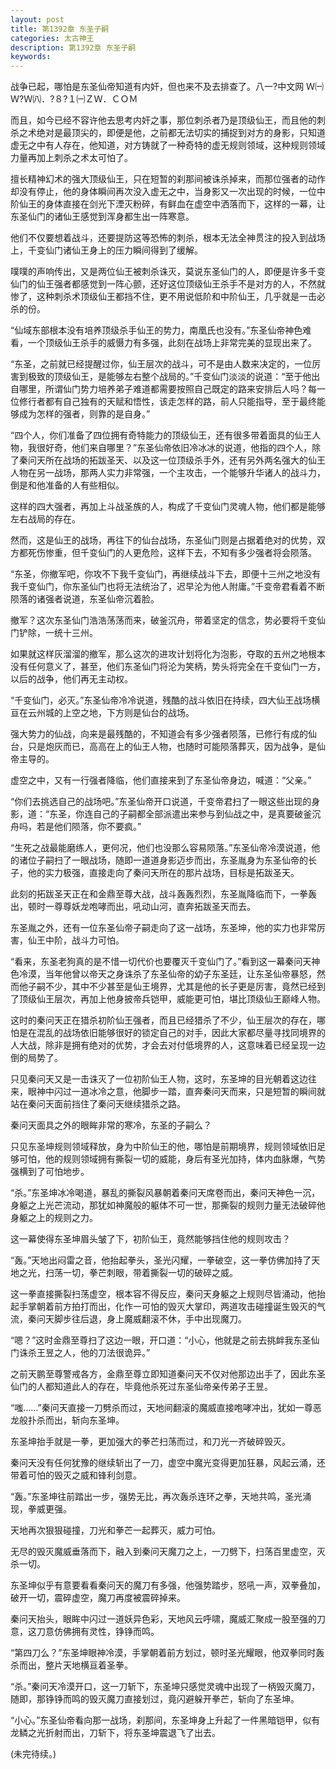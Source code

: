 ```yaml
---
layout: post
title: 第1392章 东圣子嗣
categories: 太古神王
description: 第1392章 东圣子嗣
keywords:
---
```


战争已起，哪怕是东圣仙帝知道有内奸，但也来不及去排查了。八一?中文网  Ｗ㈠Ｗ?Ｗ㈧．?８?１㈠ＺＷ．ＣＯＭ

而且，如今已经不容许他去思考内奸之事，那位刺杀者乃是顶级仙王，而且他的刺杀之术绝对是最顶尖的，即便是他，之前都无法切实的捕捉到对方的身影，只知道虚无之中有人存在，他知道，对方铸就了一种奇特的虚无规则领域，这种规则领域力量再加上刺杀之术太可怕了。

擅长精神幻术的强大顶级仙王，只在短暂的刹那间被诛杀掉来，而那位强者的动作却没有停止，他的身体瞬间再次没入虚无之中，当身影又一次出现的时候，一位中阶仙王的身体直接在剑光下湮灭粉碎，有鲜血在虚空中洒落而下，这样的一幕，让东圣仙门的诸仙王感觉到浑身都生出一阵寒意。

他们不仅要想着战斗，还要提防这等恐怖的刺杀，根本无法全神贯注的投入到战场上，千变仙门诸仙王身上的压力瞬间得到了缓解。

噗噗的声响传出，又是两位仙王被刺杀诛灭，莫说东圣仙门的人，即便是许多千变仙门的仙王强者都感觉到一阵心颤，还好这位顶级仙王杀手不是对方的人，不然就惨了，这种刺杀术顶级仙王都挡不住，更不用说低阶和中阶仙王，几乎就是一击必杀的份。

“仙域东部根本没有培养顶级杀手仙王的势力，南凰氏也没有。”东圣仙帝神色难看，一个顶级仙王杀手的威慑力有多强，此刻在战场上非常完美的显现出来了。

“东圣，之前就已经提醒过你，仙王层次的战斗，可不是由人数来决定的，一位厉害到极致的顶级仙王，是能够左右整个战局的。”千变仙门淡淡的说道：“至于他出自哪里，所谓仙门势力培养弟子难道都需要按照自己既定的路来安排后人吗？每一位修行者都有自己独有的天赋和悟性，该走怎样的路，前人只能指导，至于最终能够成为怎样的强者，则靠的是自身。”

“四个人，你们准备了四位拥有奇特能力的顶级仙王，还有很多带着面具的仙王人物，我很好奇，他们来自哪里？”东圣仙帝依旧冷冰冰的说道，他指的四个人，除了秦问天所在战场的拓跋圣天、以及这一位顶级杀手外，还有另外两名强大的仙王人物在另一战场，那两人实力非常强，一个主攻击，一个能够升华诸人的战斗力，倒是和他准备的人有些相似。

这样的四大强者，再加上斗战圣族的人，构成了千变仙门灵魂人物，他们都是能够左右战局的存在。

然而，这是仙王的战场，再往下的仙台战场，东圣仙门则是占据着绝对的优势，双方都死伤惨重，但千变仙门的人更危险，这样下去，不知有多少强者将会陨落。

“东圣，你撤军吧，你攻不下我千变仙门，再继续战斗下去，即便十三州之地没有我千变仙门，你东圣仙门也将无法统治了，迟早沦为他人附庸。”千变帝君看着不断陨落的诸强者说道，东圣仙帝沉着脸。

撤军？这次东圣仙门浩浩荡荡而来，破釜沉舟，带着坚定的信念，势必要将千变仙门铲除，一统十三州。

如果就这样灰溜溜的撤军，那么这次的进攻计划将化为泡影，夺取的五州之地根本没有任何意义了，甚至，他们东圣仙门将沦为笑柄，势头将完全在千变仙门一方，以后的战争，他们再无主动权。

“千变仙门，必灭。”东圣仙帝冷冷说道，残酷的战斗依旧在持续，四大仙王战场横亘在云州城的上空之地，下方则是仙台的战场。

强大势力的仙战，向来是最残酷的，不知道会有多少强者陨落，已修行有成的仙台，只是炮灰而已，高高在上的仙王人物，也随时可能陨落葬灭，因为战争，是仙帝主导的。

虚空之中，又有一行强者降临，他们直接来到了东圣仙帝身边，喊道：“父亲。”

“你们去挑选自己的战场吧。”东圣仙帝开口说道，千变帝君扫了一眼这些出现的身影，道：“东圣，你连自己的子嗣都全部派遣出来参与到仙战之中，是真要破釜沉舟吗，若是他们陨落，你不要疯。”

“生死之战最能磨练人，更何况，他们也没那么容易陨落。”东圣仙帝冷漠说道，他的诸位子嗣扫了一眼战场，随即一道道身影迈步而出，东圣胤身为东圣仙帝的长子，他的实力极强，直接走向了秦问天所在的那片战场，目标是拓跋圣天。

此刻的拓跋圣天正在和金鼎至尊大战，战斗轰轰烈烈，东圣胤降临而下，一拳轰出，顿时一尊尊妖龙咆哮而出，吼动山河，直奔拓跋圣天而去。

东圣胤之外，还有一位东圣仙帝子嗣走向了这一战场，东圣坤，他的实力也非常厉害，仙王中阶，战斗力可怕。

“看来，东圣老狗真的是不惜一切代价也要覆灭千变仙门了。”看到这一幕秦问天神色冷漠，当年他曾以帝天之身诛杀了东圣仙帝的幼子东圣廷，让东圣仙帝暴怒，然而他子嗣不少，其中不少甚至是仙王境界，尤其是他的长子更是厉害，竟然已经到了顶级仙王层次，再加上他身披帝兵铠甲，威能更可怕，堪比顶级仙王巅峰人物。

这时的秦问天正在猎杀初阶仙王强者，而且已经猎杀了不少，仙王层次的存在，哪怕是在混乱的战场依旧能够很好的锁定自己的对手，因此大家都尽量寻找同境界的人大战，除非是拥有绝对的优势，才会去对付低境界的人，这意味着已经呈现一边倒的局势了。

只见秦问天又是一击诛灭了一位初阶仙王人物，这时，东圣坤的目光朝着这边往来，眼神中闪过一道冰冷之意，他脚步一踏，直奔秦问天而来，只是短暂的瞬间就站在秦问天面前挡住了秦问天继续猎杀之路。

秦问天面具之外的眼眸非常的寒冷，东圣的子嗣么？

只见东圣坤规则领域释放，身为中阶仙王的他，哪怕是前期境界，规则领域依旧足够可怕，他的规则领域拥有撕裂一切的威能，身后有圣光加持，体内血脉爆，气势强横到了可怕地步。

“杀。”东圣坤冰冷喝道，暴乱的撕裂风暴朝着秦问天席卷而出，秦问天神色一沉，身躯之上光芒流动，那犹如神魔般的躯体不可一世，那撕裂的规则力量无法破碎他身躯之上的规则之力。

这一幕使得东圣坤眉头皱了下，初阶仙王，竟然能够挡住他的规则攻击？

“轰。”天地出闷雷之音，他抬起拳头，圣光闪耀，一拳破空，这一拳仿佛加持了天地之光，扫荡一切，拳芒刺眼，带着撕裂一切的破碎之威。

这一拳直接撕裂扫荡虚空，根本容不得反应，秦问天身躯之上规则尽皆涌动，他抬起手掌朝着前方拍打而出，化作一可怕的毁灭大掌印，两道攻击碰撞诞生毁灭的气流，秦问天脚步往后退，身上魔威翻滚不休，手中出现魔刀。

“嗯？”这时金鼎至尊扫了这边一眼，开口道：“小心，他就是之前去挑衅我东圣仙门诛杀王昱之人，他的刀法很诡异。”

之前天鹏至尊警戒各方，金鼎至尊立即知道秦问天不仅对他那边出手了，因此东圣仙门的人都知道此人的存在，毕竟他杀死过东圣仙帝亲传弟子王昱。

“嗤……”秦问天直接一刀劈杀而过，天地间翻滚的魔威直接咆哮冲出，犹如一尊恶龙般扑杀而出，斩向东圣坤。

东圣坤抬手就是一拳，更加强大的拳芒扫荡而过，和刀光一齐破碎毁灭。

秦问天没有任何犹豫的继续斩出了一刀，虚空中魔光变得更加狂暴，风起云涌，还带着可怕的毁灭之威和锋利剑意。

“轰。”东圣坤往前踏出一步，强势无比，再次轰杀连环之拳，天地共鸣，圣光涌现，拳威更强。

天地再次狠狠碰撞，刀光和拳芒一起葬灭，威力可怕。

无尽的毁灭魔威垂落而下，融入到秦问天魔刀之上，一刀劈下，扫荡百里虚空，灭杀一切。

东圣坤似乎有意要看看秦问天的魔刀有多强，他强势踏步，怒吼一声，双拳叠加，破开一切，震碎虚空，魔刀再度被震碎掉来。

秦问天抬头，眼眸中闪过一道妖异色彩，天地风云呼啸，魔威汇聚成一股至强的刀意，这刀意仿佛拥有灵性，铮铮而鸣。

“第四刀么？”东圣坤眼神冷漠，手掌朝着前方划过，顿时圣光耀眼，他双拳同时轰杀而出，整片天地横亘着圣拳。

“杀。”秦问天冷漠开口，这一刀斩下，东圣坤只感觉灵魂中出现了一柄毁灭魔刀，随即，那铮铮而鸣的毁灭魔刀直接划过，竟闪避躲开拳芒，斩向了东圣坤。

“小心。”东圣仙帝看向那一战场，刹那间，东圣坤身上升起了一件黑暗铠甲，似有龙鳞之光折射而出，刀斩下，将东圣坤震退飞了出去。

(未完待续。)
